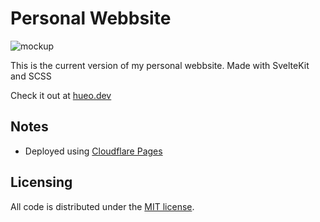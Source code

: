 # Personal Webbsite
![mockup](https://i.imgur.com/FjTm4ff.png)

This is the current version of my personal webbsite. Made with SvelteKit and SCSS 

Check it out at [hueo.dev](https://hueo.dev/)

## Notes
* Deployed using [Cloudflare Pages](https://pages.dev/)

## Licensing
All code is distributed under the [MIT license](LICENSE).  